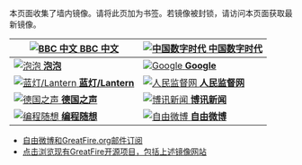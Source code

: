 本页面收集了墙内镜像。请将此页加为书签。若镜像被封锁，请访问本页面获取最新镜像。

<a href="https://d1z269x44ovtxp.cloudfront.net/" target="d1z269x44o" title="BBC 中文 - 免翻墙镜像">![BBC 中文](https://raw.githubusercontent.com/greatfire/z/master/bbc.png "BBC 中文 - 免翻墙镜像") **BBC 中文**</a> | <a href="https://cdt3.azurewebsites.net" target="cdt3.azure" title="中国数字时代 - 免翻墙镜像">![中国数字时代](https://raw.githubusercontent.com/greatfire/z/master/cdt.png "中国数字时代 - 免翻墙镜像") **中国数字时代**</a>
------------- | -------------
<a href="https://pp7.global.ssl.fastly.net/" target="pp7.global" title="泡泡 - 未经审查的互联网信息 - 免翻墙镜像">![泡泡](https://raw.githubusercontent.com/greatfire/z/master/paopao.png "泡泡 - 未经审查的互联网信息 - 免翻墙镜像") **泡泡**</a> | <a href="https://google3.azurewebsites.net" target="google3.az" title="Google - 免翻墙镜像">![Google](https://raw.githubusercontent.com/greatfire/z/master/google.png "Google - 免翻墙镜像") **Google**</a>
<a href="https://lantern7.azurewebsites.net" target="lantern7.a" title="以及自由微博和GreatFire.org官方中文论坛 - 免翻墙镜像">![蓝灯/Lantern](https://raw.githubusercontent.com/greatfire/z/master/lantern.png "以及自由微博和GreatFire.org官方中文论坛 - 免翻墙镜像") **蓝灯/Lantern**</a> | <a href="https://rmjdw8.global.ssl.fastly.net/" target="rmjdw8.glo" title="人民监督网 - 免翻墙镜像">![人民监督网](https://raw.githubusercontent.com/greatfire/z/master/renminjianduwang.png "人民监督网 - 免翻墙镜像") **人民监督网**</a>
<a href="https://dw3.global.ssl.fastly.net/" target="dw3.global" title="德国之声 - 免翻墙镜像">![德国之声](https://raw.githubusercontent.com/greatfire/z/master/dw.png "德国之声 - 免翻墙镜像") **德国之声**</a> | <a href="https://boxun11.azurewebsites.net" target="boxun11.az" title="博讯新闻 - 免翻墙镜像">![博讯新闻](https://raw.githubusercontent.com/greatfire/z/master/boxun.png "博讯新闻 - 免翻墙镜像") **博讯新闻**</a>
<a href="https://pt6.global.ssl.fastly.net/" target="pt6.global" title="编程随想的博客 - 免翻墙镜像">![编程随想](https://raw.githubusercontent.com/greatfire/z/master/programthink.png "编程随想的博客 - 免翻墙镜像") **编程随想**</a> | <a href="https://fw9.azurewebsites.net" target="fw9.azurew" title="自由微博 - 匿名和不受屏蔽的新浪微博搜索 - 免翻墙镜像">![自由微博](https://raw.githubusercontent.com/greatfire/z/master/freeweibo.png "自由微博 - 匿名和不受屏蔽的新浪微博搜索 - 免翻墙镜像") **自由微博**</a>


* [自由微博和GreatFire.org邮件订阅](https://b.us7.list-manage.com/subscribe?u=854fca58782082e0cbdf204a0&id=c78949b93c)
* [点击浏览现有GreatFire开源项目，包括上述镜像网站](https://github.com/greatfire/wiki/wiki)

